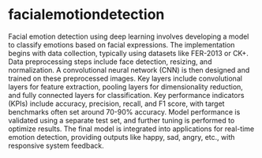 # facialemotiondetection
Facial emotion detection using deep learning involves developing a model to classify emotions based on facial expressions. The implementation begins with data collection, typically using datasets like FER-2013 or CK+. Data preprocessing steps include face detection, resizing, and normalization. A convolutional neural network (CNN) is then designed and trained on these preprocessed images. Key layers include convolutional layers for feature extraction, pooling layers for dimensionality reduction, and fully connected layers for classification. Key performance indicators (KPIs) include accuracy, precision, recall, and F1 score, with target benchmarks often set around 70-90% accuracy. Model performance is validated using a separate test set, and further tuning is performed to optimize results. The final model is integrated into applications for real-time emotion detection, providing outputs like happy, sad, angry, etc., with responsive system feedback.
